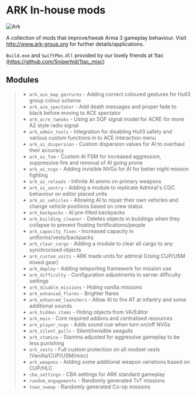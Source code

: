 ARK In-house mods
===================
![Ark](http://www.ark-group.org/images/header.png)

A collection of mods that improve/tweak Arma 3 gameplay behaviour. Visit http://www.ark-group.org for further details/applications.

`Build.exe` and `SwiftPbo.dll` provided by our lovely friends at 1tac (https://github.com/Sniperhid/1tac_misc)

Modules
-------------
> - `ark_ace_map_gestures` - Adding correct coloured gestures for Hull3 group colour scheme
> - `ark_ace_spectator` - Add death messages and proper fade to black before moving to ACE spectator
> - `ark_acre_tweaks` - Using an SQF signal model for ACRE for more A2 style radio signal
> - `ark_admin_tools` - Integration for disabling Hull3 safety and various custom functions in to ACE interaction menu
> - `ark_ai_dispersion` - Custom dispersion values for AI to overhaul their accuracy
> - `ark_ai_fsm` - Custom AI FSM for increased aggression, suppressive fire and removal of AI going prone
> - `ark_ai_nvgs` - Adding invisible NVGs for AI for better night mission fighting
> - `ark_ai_reloads` - Infinite AI ammo on primary weapons
> - `ark_ai_sentry` - Adding a module to replicate Admiral's CQC behaviour on editor placed units
> - `ark_ai_vehicles` - Allowing AI to repair their own vehicles and change vehicle positions based on crew status
> - `ark_backpacks` - AI pre-filled backpacks
> - `ark_building_cleaner` - Deletes objects in buildings when they collapse to prevent floating fortifications/people
> - `ark_capacity_fixes` - Increased capacity in uniforms/vests/backpacks
> - `ark_clear_cargo` - Adding a module to clear all cargo to any synchronised objects
> - `ark_custom_units` - ARK made units for admiral (Using CUP/USM mixed gear)
> - `ark_deploy` - Adding teleporting framework for mission use
> - `ark_difficulty` - Configuration adjustments to server difficulty settings
> - `ark_disable_missions` - Hiding vanilla missions
> - `ark_enhanced_flares` - Brighter flares
> - `ark_enhanced_launchers` - Allow AI to fire AT at infantry and some additional sounds
> - `ark_hidden_items` - Hiding objects from VA/Editor
> - `ark_main` - Core required addons and centralised resources
> - `ark_player_nvgs` - Adds sound cue when turn on/off NVGs
> - `ark_silent_gulls` - Silent/invisible seagulls
> - `ark_stamina` - Stamina adjusted for aggressive gameplay to be less punishing
> - `ark_vests` - Full custom protection on all modset vests (Vanilla/CUP/USM/misc)
> - `ark_weapons` - Adding some additional weapon variations based on CUP/HLC
> - `cba_settings` - CBA settings for ARK standard gameplay
> - `random_engagements` - Randomly generated TvT missions
> - `town_sweep` - Randomly generated Co-op missions